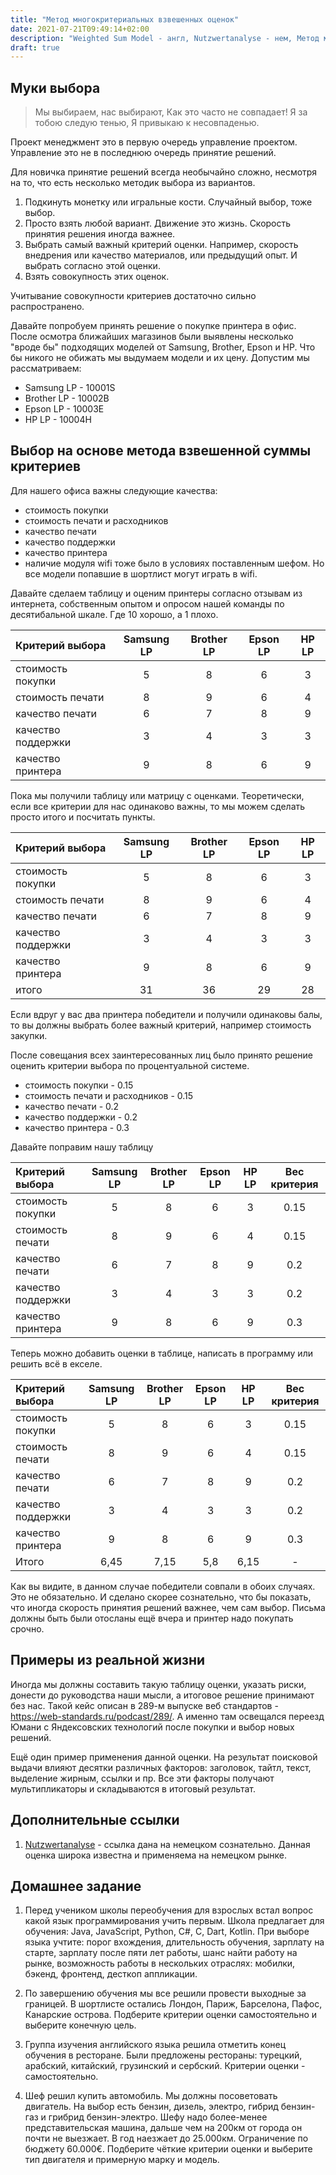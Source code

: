 ```yaml
---
title: "Метод многокритериальных взвешенных оценок"
date: 2021-07-21T09:49:14+02:00
description: "Weighted Sum Model - англ, Nutzwertanalyse - нем, Метод многокритериальных взвешенных оценок, Метод взвешенной суммы критериев. У этого подхода много названий. Суть одна. С помощью математического подхода мы выбираем один из вариантов развития событий."
draft: true
---
```


## Муки выбора 

<blockquote>
    Мы выбираем, нас выбирают,
    Как это часто не совпадает!
    Я за тобою следую тенью,
    Я привыкаю к несовпаденью.
</blockquote>

Проект менеджмент это в первую очередь управление проектом. Управление это не в последнюю очередь принятие решений. 

Для новичка принятие решений всегда необычайно сложно, несмотря на то, что есть несколько методик выбора из вариантов.

1. Подкинуть монетку или игральные кости. Случайный выбор, тоже выбор. 
2. Просто взять любой вариант. Движение это жизнь. Скорость принятия решения иногда важнее.
3. Выбрать самый важный критерий оценки. Например, скорость внедрения или качество материалов, или предыдущий опыт. И выбрать согласно этой оценки.
4. Взять совокупность этих оценок. 

Учитывание совокупности критериев достаточно сильно распространено. 

Давайте попробуем принять решение о покупке принтера в офис. После осмотра ближайших магазинов были выявлены несколько "вроде бы" подходящих моделей от Samsung, Brother, Epson и HP. Что бы никого не обижать мы выдумаем модели и их цену. Допустим мы рассматриваем:

- Samsung LP - 10001S
- Brother LP - 10002B
- Epson LP - 10003E
- HP LP - 10004H

## Выбор на основе метода взвешенной суммы критериев

Для нашего офиса важны следующие качества:
- стоимость покупки
- стоимость печати и расходников
- качество печати
- качество поддержки
- качество принтера
- наличие модуля wifi тоже было в условиях поставленным шефом. Но все модели попавшие в шортлист могут играть в wifi. 

Давайте сделаем таблицу и оценим принтеры согласно отзывам из интернета, собственным опытом и опросом нашей команды по десятибальной шкале. Где 10 хорошо, а 1 плохо. 

| Критерий выбора | Samsung LP | Brother LP | Epson LP | HP LP |
|:----|:----:|:----:|:----:|:----:|
|стоимость покупки|5|8|6|3|
|стоимость печати|8|9|6|4|
|качество печати|6|7|8|9|
|качество поддержки|3|4|3|3|
|качество принтера|9|8|6|9|

Пока мы получили таблицу или матрицу с оценками. Теоретически, если все критерии для нас одинаково важны, то мы можем сделать просто итого и посчитать пункты. 

| Критерий выбора | Samsung LP | Brother LP | Epson LP | HP LP |
|:----|:----:|:----:|:----:|:----:|
|стоимость покупки|5|8|6|3|
|стоимость печати|8|9|6|4|
|качество печати|6|7|8|9|
|качество поддержки|3|4|3|3|
|качество принтера|9|8|6|9|
|итого|31|36|29|28|

Если вдруг у вас два принтера победители и получили одинаковы балы, то вы должны выбрать более важный критерий, например стоимость закупки.

После совещания всех заинтересованных лиц было принято решение оценить критерии выбора по процентуальной системе.

- стоимость покупки - 0.15
- стоимость печати и расходников - 0.15
- качество печати - 0.2
- качество поддержки - 0.2
- качество принтера - 0.3

Давайте поправим нашу таблицу

| Критерий выбора | Samsung LP | Brother LP | Epson LP | HP LP | Вес критерия|
|:----|:----:|:----:|:----:|:----:|:----:|
|стоимость покупки|5|8|6|3|0.15|
|стоимость печати|8|9|6|4|0.15|
|качество печати|6|7|8|9|0.2|
|качество поддержки|3|4|3|3|0.2|
|качество принтера|9|8|6|9|0.3|

Теперь можно добавить оценки в таблице, написать в программу или решить всё в екселе. 

| Критерий выбора | Samsung LP | Brother LP | Epson LP | HP LP | Вес критерия|
|:----|:----:|:----:|:----:|:----:|:----:|
|стоимость покупки|5|8|6|3|0.15|
|стоимость печати|8|9|6|4|0.15|
|качество печати|6|7|8|9|0.2|
|качество поддержки|3|4|3|3|0.2|
|качество принтера|9|8|6|9|0.3|
|Итого| 6,45 | 7,15| 5,8| 6,15|-|

Как вы видите, в данном случае победители совпали в обоих случаях. Это не обязательно. И сделано скорее сознательно, что бы показать, что иногда скорость принятия решений важнее, чем сам выбор. Письма должны быть были отосланы ещё вчера и принтер надо покупать срочно. 

## Примеры из реальной жизни

Иногда мы должны составить такую таблицу оценки, указать риски, донести до руководства наши мысли, а итоговое решение принимают без нас. Такой кейс описан в 289-м выпуске веб стандартов - https://web-standards.ru/podcast/289/. А именно там освещался переезд Юмани с Яндексовских технологий после покупки и выбор новых решений.

Ещё один пример применения данной оценки. На результат поисковой выдачи влияют десятки различных факторов: заголовок, тайтл, текст, выделение жирным, ссылки и пр. Все эти факторы получают мультипликаторы и складываются в итоговый результат.

## Дополнительные ссылки

1. [Nutzwertanalyse](https://de.wikipedia.org/wiki/Nutzwertanalyse) - ссылка дана на немецком сознательно. Данная оценка широка известна и применяема на немецком рынке. 

## Домашнее задание

1. Перед учеником школы переобучения для взрослых встал вопрос какой язык программирования учить первым. Школа предлагает для обучения: Java, JavaScript, Python, C#, C, Dart, Kotlin. При выборе языка учтите: порог вхождения, длительность обучения, зарплату на старте, зарплату после пяти лет работы, шанс найти работу на рынке, возможность работы в нескольких отраслях: мобилки, бэкенд, фронтенд, десткоп аппликации. 

2. По завершению обучения мы все решили провести выходные за границей. В шортлисте остались Лондон, Париж, Барселона, Пафос, Канарские острова. Подберите критерии оценки самостоятельно и выберите конечную цель.

3. Группа изучения английского языка решила отметить конец обучения в ресторане. Были предложены рестораны: турецкий, арабский, китайский, грузинский и сербский. Критерии оценки - самостоятельно. 

4. Шеф решил купить автомобиль. Мы должны посоветовать двигатель. На выбор есть бензин, дизель, электро, гибрид бензин-газ и грибрид бензин-электро. Шефу надо более-менее представительская машина, дальше чем на 200км от города он почти не выезжает. В год наезжает до 25.000км.  Ограничение по бюджету 60.000€. Подберите чёткие критерии оценки и выберите тип двигателя и примерную марку и модель. 
